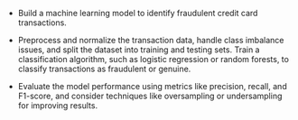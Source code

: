 * Build a machine learning model to identify fraudulent credit card
transactions.

* Preprocess and normalize the transaction data, handle class
imbalance issues, and split the dataset into training and testing sets.
Train a classification algorithm, such as logistic regression or random
forests, to classify transactions as fraudulent or genuine.

* Evaluate the model performance using metrics like precision, recall,
and F1-score, and consider techniques like oversampling or
undersampling for improving results.
